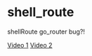 # shell_route

shellRoute go_router bug?!

[Video 1](https://github.com/mojtabana/shell_route/blob/main/v1.mp4)
[Video 2](https://github.com/mojtabana/shell_route/blob/main/v2.mp4)

